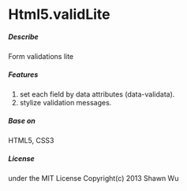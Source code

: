 Html5.validLite
=========

##### Describe
Form validations lite

##### Features
1. set each field by data attributes (data-validata).
2. stylize validation messages.

##### Base on
HTML5, CSS3

##### License
under the MIT License Copyright(c) 2013 Shawn Wu
